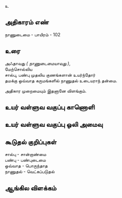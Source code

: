 உ


## அதிகாரம் எண்

நாணுடைமை - பாயிரம் - 102
## உரை

அஃதாவது _( நாணுடைமையாவது )_,  
மேற்சொல்லிய  
சால்பு, பண்பு முதலிய குணங்களான் உயர்ந்தோர்  
தமக்கு ஒவ்வாத கருமங்களில் நாணுதல் உடையராந் தன்மை. 

அதிகார முறைமையும் இதனானே விளங்கும்.  

## உயர் வள்ளுவ வகுப்பு காணொளி


## உயர் வள்ளுவ வகுப்பு ஒலி அமைவு 


## கூடுதல் குறிப்புகள்

சால்பு - சான்றாண்மை  
பண்பு - பண்புடைமை  
ஒவ்வாத - பொருந்தாத  
நாணுதல் - வெட்கப்படுதல் 

## ஆங்கில விளக்கம்

